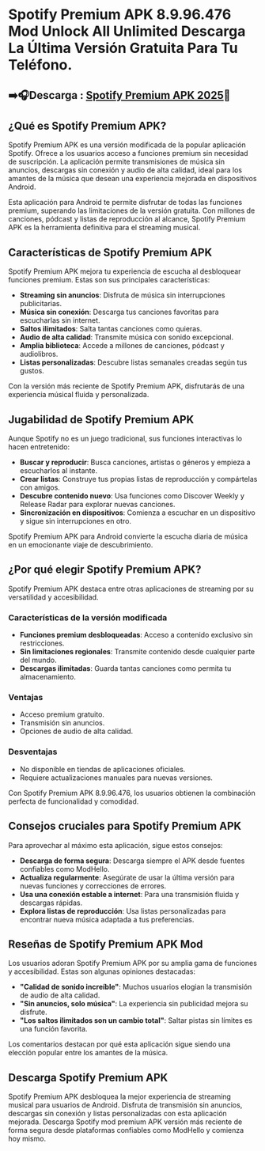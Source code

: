 # Spotify Premium APK 8.9.96.476 Mod Unlock All Unlimited Descarga La Última Versión Gratuita Para Tu Teléfono.

## ➡️🎧Descarga : [Spotify Premium APK 2025](https://modhello.com/spotify-premium/)📲
## ¿Qué es Spotify Premium APK?
Spotify Premium APK es una versión modificada de la popular aplicación Spotify. Ofrece a los usuarios acceso a funciones premium sin necesidad de suscripción. La aplicación permite transmisiones de música sin anuncios, descargas sin conexión y audio de alta calidad, ideal para los amantes de la música que desean una experiencia mejorada en dispositivos Android.

Esta aplicación para Android te permite disfrutar de todas las funciones premium, superando las limitaciones de la versión gratuita. Con millones de canciones, pódcast y listas de reproducción al alcance, Spotify Premium APK es la herramienta definitiva para el streaming musical.

## Características de Spotify Premium APK
Spotify Premium APK mejora tu experiencia de escucha al desbloquear funciones premium. Estas son sus principales características:

- **Streaming sin anuncios**: Disfruta de música sin interrupciones publicitarias.
- **Música sin conexión**: Descarga tus canciones favoritas para escucharlas sin internet.
- **Saltos ilimitados**: Salta tantas canciones como quieras.
- **Audio de alta calidad**: Transmite música con sonido excepcional.
- **Amplia biblioteca**: Accede a millones de canciones, pódcast y audiolibros.
- **Listas personalizadas**: Descubre listas semanales creadas según tus gustos.

Con la versión más reciente de Spotify Premium APK, disfrutarás de una experiencia músical fluida y personalizada.

## Jugabilidad de Spotify Premium APK
Aunque Spotify no es un juego tradicional, sus funciones interactivas lo hacen entretenido:

- **Buscar y reproducir**: Busca canciones, artistas o géneros y empieza a escucharlos al instante.
- **Crear listas**: Construye tus propias listas de reproducción y compártelas con amigos.
- **Descubre contenido nuevo**: Usa funciones como Discover Weekly y Release Radar para explorar nuevas canciones.
- **Sincronización en dispositivos**: Comienza a escuchar en un dispositivo y sigue sin interrupciones en otro.

Spotify Premium APK para Android convierte la escucha diaria de música en un emocionante viaje de descubrimiento.

## ¿Por qué elegir Spotify Premium APK?
Spotify Premium APK destaca entre otras aplicaciones de streaming por su versatilidad y accesibilidad.

### Características de la versión modificada
- **Funciones premium desbloqueadas**: Acceso a contenido exclusivo sin restricciones.
- **Sin limitaciones regionales**: Transmite contenido desde cualquier parte del mundo.
- **Descargas ilimitadas**: Guarda tantas canciones como permita tu almacenamiento.

### Ventajas
- Acceso premium gratuito.
- Transmisión sin anuncios.
- Opciones de audio de alta calidad.

### Desventajas
- No disponible en tiendas de aplicaciones oficiales.
- Requiere actualizaciones manuales para nuevas versiones.

Con Spotify Premium APK 8.9.96.476, los usuarios obtienen la combinación perfecta de funcionalidad y comodidad.

## Consejos cruciales para Spotify Premium APK
Para aprovechar al máximo esta aplicación, sigue estos consejos:

- **Descarga de forma segura**: Descarga siempre el APK desde fuentes confiables como ModHello.
- **Actualiza regularmente**: Asegúrate de usar la última versión para nuevas funciones y correcciones de errores.
- **Usa una conexión estable a internet**: Para una transmisión fluida y descargas rápidas.
- **Explora listas de reproducción**: Usa listas personalizadas para encontrar nueva música adaptada a tus preferencias.

## Reseñas de Spotify Premium APK Mod
Los usuarios adoran Spotify Premium APK por su amplia gama de funciones y accesibilidad. Estas son algunas opiniones destacadas:

- **"Calidad de sonido increíble"**: Muchos usuarios elogian la transmisión de audio de alta calidad.
- **"Sin anuncios, solo música"**: La experiencia sin publicidad mejora su disfrute.
- **"Los saltos ilimitados son un cambio total"**: Saltar pistas sin límites es una función favorita.

Los comentarios destacan por qué esta aplicación sigue siendo una elección popular entre los amantes de la música.

## Descarga Spotify Premium APK
Spotify Premium APK desbloquea la mejor experiencia de streaming musical para usuarios de Android. Disfruta de transmisión sin anuncios, descargas sin conexión y listas personalizadas con esta aplicación mejorada. Descarga Spotify mod premium APK versión más reciente de forma segura desde plataformas confiables como ModHello y comienza hoy mismo.

